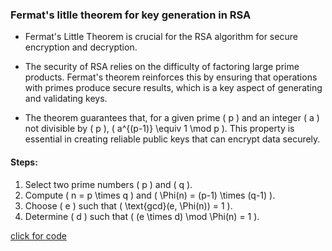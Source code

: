 ### Fermat's litlle theorem for key generation in RSA

- Fermat's Little Theorem is crucial for the RSA algorithm for secure encryption and decryption.

- The security of RSA relies on the difficulty of factoring large prime products. Fermat's theorem reinforces this by ensuring that operations with primes produce secure results, which is a key aspect of generating and validating keys.

- The theorem guarantees that, for a given prime \( p \) and an integer \( a \) not divisible by \( p \), \( a^{(p-1)} \equiv 1 \mod p \). This property is essential in creating reliable public keys that can encrypt data securely.

#### Steps:

1. Select two prime numbers \( p \) and \( q \).
2. Compute \( n = p \times q \) and \( \Phi(n) = (p-1) \times (q-1) \).
3. Choose \( e \) such that \( \text{gcd}(e, \Phi(n)) = 1 \).
4. Determine \( d \) such that \( (e \times d) \mod \Phi(n) = 1 \).

[click for code](../codes/fermat.md)
